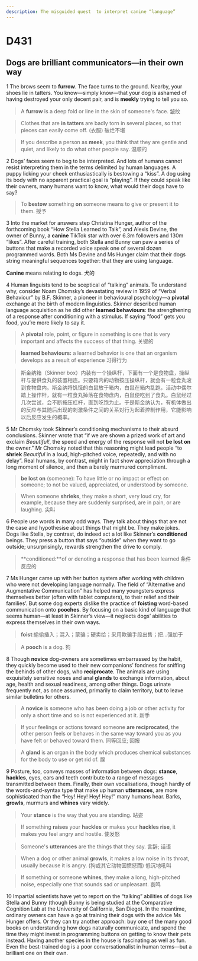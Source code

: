 ```yaml
---
description: The misguided quest  to interpret canine “language”
---
```


# D431 

## Dogs are brilliant communicators—in their own way



1 The brows seem to **furrow**. The face turns to the ground. Nearby, your shoes lie in tatters. You know—simply know—that your dog is ashamed of having destroyed your only decent pair, and is **meekly** trying to tell you so.

> A **furrow** is a deep fold or line in the skin of someone's face. 皱纹

> Clothes that are **in** **tatters** are badly torn in several places, so that pieces can easily come off. (衣服) 破烂不堪

> If you describe a person as **meek**, you think that they are gentle and quiet, and likely to do what other people say. 温顺的

 

2 Dogs’ faces seem to beg to be interpreted. And lots of humans cannot resist interpreting them in the terms delimited by human languages. A puppy licking your cheek enthusiastically is bestowing a “kiss”. A dog using its body with no apparent practical goal is “playing”. If they could speak like their owners, many humans want to know, what would their dogs have to say?

> To **bestow** something **on** someone means to give or present it to them. 授予



3 Into the market for answers step Christina Hunger, author of the forthcoming book “How Stella Learned to Talk”, and Alexis Devine, the owner of Bunny, a **canine** TikTok star with over 6.3m followers and 130m “likes”. After careful training, both Stella and Bunny can paw a series of buttons that make a recorded voice speak one of several dozen programmed words. Both Ms Devine and Ms Hunger claim that their dogs string meaningful sequences together: that they are using language.

**Canine** means relating to dogs. 犬的



4 Human linguists tend to be sceptical of “talking” animals. To understand why, consider Noam Chomsky’s devastating review in 1959 of “Verbal Behaviour” by B.F. Skinner, a pioneer in behavioural psychology—a **pivotal** exchange at the birth of modern linguistics. Skinner described human language acquisition as he did other **learned behaviours**: the strengthening of a response after conditioning with a stimulus. If saying “food” gets you food, you’re more likely to say it.

> A **pivotal** role, point, or figure in something is one that is very important and affects the success of that thing. 关键的

> **learned behaviours:** a learned behavior is one that an organism develops as a result of experience 习得行为

> 斯金纳箱（Skinner box）内装有一个操纵杆，下面有一个是食物盘，操纵杆与提供食丸的装置相连。只要箱内的动物按压操纵杆，就会有一粒食丸滚到食物盘内。斯金纳将饥饿的白鼠放于箱内，白鼠在箱内乱跑，活动中偶尔踏上操作杆，就有一粒食丸掉落在食物盘内，白鼠便吃到了食丸。白鼠经过几次尝试，会不断按压杠杆，直到吃饱为止。于是斯金纳认为，有机体做出的反应与其随后出现的刺激条件之间的关系对行为起着控制作用，它能影响以后反应发生的概率。



5 Mr Chomsky took Skinner’s conditioning mechanisms to their absurd conclusions. Skinner wrote that “if we are shown a prized work of art and exclaim *Beautiful!*, the speed and energy of the response will not **be lost on** the owner.” Mr Chomsky noted that this reasoning might lead people “to **shriek** *Beautiful* in a loud, high-pitched voice, repeatedly, and with no delay”. Real humans, by contrast, might in fact show appreciation through a long moment of silence, and then a barely murmured compliment.

> **be lost on** (someone): To have little or no impact or effect on someone; to not be valued, appreciated, or understood by someone.

> When someone **shrieks**, they make a short, very loud cry, for example, because they are suddenly surprised, are in pain, or are laughing. 尖叫



6 People use words in many odd ways. They talk about things that are not the case and hypothesise about things that might be. They make jokes. Dogs like Stella, by contrast, do indeed act a lot like Skinner’s **conditioned** beings. They press a button that says “outside” when they want to go outside; unsurprisingly, rewards strengthen the drive to comply.

> **conditioned:**of or denoting a response that has been learned 条件反应的



7 Ms Hunger came up with her button system after working with children who were not developing language normally. The field of “Alternative and Augmentative Communication” has helped many youngsters express themselves better (often with tablet computers), to their relief and their families’. But some dog experts dislike the practice of **foisting** word-based communication onto **pooches**. By focusing on a basic kind of language that seems human—at least in Skinner’s view—it neglects dogs’ abilities to express themselves in their own ways.

> **foist**:偷偷插入；混入；蒙骗；硬卖给；采用欺骗手段出售；把…强加于

> A **pooch** is a dog. 狗



8 Though **novice** dog-owners are sometimes embarrassed by the habit, they quickly become used to their new companions’ fondness for sniffing the behinds of other dogs, who **reciprocate**. The animals are using exquisitely sensitive noses and anal **glands** to exchange information, about age, health and sexual readiness, among other things. Dogs urinate frequently not, as once assumed, primarily to claim territory, but to leave similar bulletins for others.

> A **novice** is someone who has been doing a job or other activity for only a short time and so is not experienced at it. 新手

> If your feelings or actions toward someone **are reciprocated**, the other person feels or behaves in the same way toward you as you have felt or behaved toward them. 同等回应; 回报

> A **gland** is an organ in the body which produces chemical substances for the body to use or get rid of. 腺



9 Posture, too, conveys masses of information between dogs: **stance**, **hackles**, eyes, ears and teeth contribute to a range of messages transmitted between them. Finally, their own vocalisations, though hardly of the words-and-syntax type that make up human **utterances**, are more sophisticated than the “Hey! Hey! Hey! Hey!” many humans hear. Barks, **growls**, murmurs and **whines** vary widely.

> Your **stance** is the way that you are standing. 站姿

> If something **raises** your **hackles** or makes your **hackles rise**, it makes you feel angry and hostile. 使发怒

> Someone's **utterances** are the things that they say. 言辞; 话语

> When a dog or other animal **growls**, it makes a low noise in its throat, usually because it is angry. (狗或其它动物因愤怒而) 低沉地吼叫

> If something or someone **whines**, they make a long, high-pitched noise, especially one that sounds sad or unpleasant. 哀鸣



10 Impartial scientists have yet to report on the “talking” abilities of dogs like Stella and Bunny (though Bunny is being studied at the Comparative Cognition Lab at the University of California, San Diego). In the meantime, ordinary owners can have a go at training their dogs with the advice Ms Hunger offers. Or they can try another approach: buy one of the many good books on understanding how dogs naturally communicate, and spend the time they might invest in programming buttons on getting to know their pets instead. Having another species in the house is fascinating as well as fun. Even the best-trained dog is a poor conversationalist in human terms—but a brilliant one on their own.